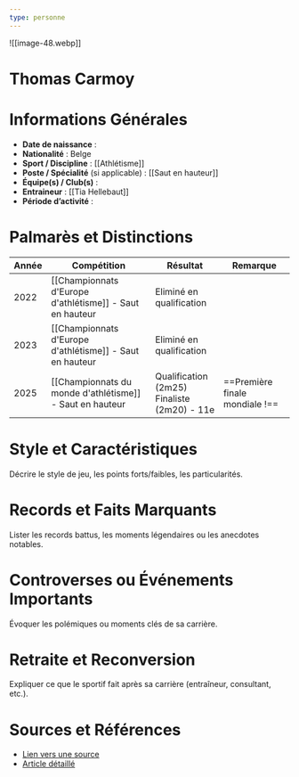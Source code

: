 ```yaml
---
type: personne
---
```

![[image-48.webp]]
# Thomas Carmoy

# Informations Générales
- **Date de naissance** :  
- **Nationalité** :  Belge
- **Sport / Discipline** : [[Athlétisme]] 
- **Poste / Spécialité** (si applicable) : [[Saut en hauteur]]  
- **Équipe(s) / Club(s)** : 
- **Entraineur** : [[Tia Hellebaut]]
- **Période d’activité** :  

# Palmarès et Distinctions
| Année | Compétition                                              | Résultat                                       | Remarque                       |
| ----- | -------------------------------------------------------- | ---------------------------------------------- | ------------------------------ |
| 2022  | [[Championnats d'Europe d'athlétisme]] - Saut en hauteur | Eliminé en qualification                       |                                |
| 2023  | [[Championnats d'Europe d'athlétisme]] - Saut en hauteur | Eliminé en qualification                       |                                |
| 2025  | [[Championnats du monde d'athlétisme]] - Saut en hauteur | Qualification (2m25)<br>Finaliste (2m20) - 11e | ==Première finale mondiale !== |

# Style et Caractéristiques
Décrire le style de jeu, les points forts/faibles, les particularités.

# Records et Faits Marquants
Lister les records battus, les moments légendaires ou les anecdotes notables.

# Controverses ou Événements Importants
Évoquer les polémiques ou moments clés de sa carrière.

# Retraite et Reconversion
Expliquer ce que le sportif fait après sa carrière (entraîneur, consultant, etc.).

# Sources et Références
- [Lien vers une source](#)
- [Article détaillé](#)
